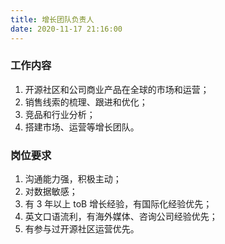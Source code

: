 ```yaml
---
title: 增长团队负责人
date: 2020-11-17 21:16:00
---
```

### 工作内容

1. 开源社区和公司商业产品在全球的市场和运营；
2. 销售线索的梳理、跟进和优化；
3. 竞品和行业分析；
4. 搭建市场、运营等增长团队。

### 岗位要求

1. 沟通能力强，积极主动；
2. 对数据敏感；
3. 有 3 年以上 toB 增长经验，有国际化经验优先；
4. 英文口语流利，有海外媒体、咨询公司经验优先；
5. 有参与过开源社区运营优先。
